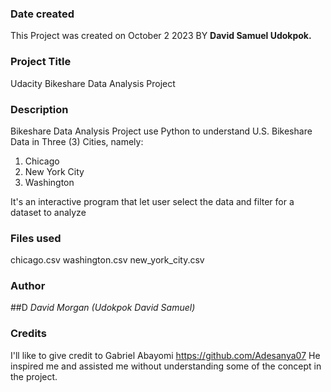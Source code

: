 ### Date created
This Project was created on October 2 2023 BY **David Samuel Udokpok.**

### **Project Title**
Udacity Bikeshare Data Analysis Project 

### Description
Bikeshare Data Analysis Project use Python to understand U.S. Bikeshare Data in Three (3) Cities, namely:
1. Chicago 
2. New York City
3. Washington

It's an interactive program that let user select the data and filter for a dataset to analyze


### **Files used**
chicago.csv
washington.csv
new_york_city.csv


### **Author**
##D *David Morgan (Udokpok David Samuel)*
### **Credits**
I'll like to give credit to Gabriel Abayomi
https://github.com/Adesanya07
He inspired me and assisted me without understanding some of the concept in the project.
